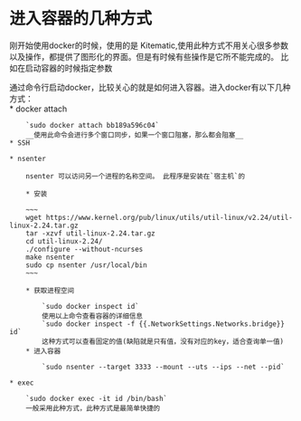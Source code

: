 # 进入容器的几种方式  
刚开始使用docker的时候，使用的是 Kitematic,使用此种方式不用关心很多参数以及操作，都提供了图形化的界面。但是有时候有些操作是它所不能完成的。 比如在启动容器的时候指定参数   

通过命令行启动docker，比较关心的就是如何进入容器。进入docker有以下几种方式：  
    * docker attach    
    
        `sudo docker attach bb189a596c04`  
        __使用此命令会进行多个窗口同步，如果一个窗口阻塞，那么都会阻塞__  
    * SSH  
        
    * nsenter    
    
        nsenter 可以访问另一个进程的名称空间。 此程序是安装在`宿主机`的  
        
        * 安装  
        
        ~~~
        wget https://www.kernel.org/pub/linux/utils/util-linux/v2.24/util-linux-2.24.tar.gz  
        tar -xzvf util-linux-2.24.tar.gz  
        cd util-linux-2.24/  
        ./configure --without-ncurses  
        make nsenter  
        sudo cp nsenter /usr/local/bin  
        ~~~
        
        * 获取进程空间  
        
            `sudo docker inspect id`  
            使用以上命令查看容器的详细信息  
            `sudo docker inspect -f {{.NetworkSettings.Networks.bridge}} id`  
            这种方式可以查看固定的值(缺陷就是只有值，没有对应的key，适合查询单一值)  
        * 进入容器    
        
            `sudo nsenter --target 3333 --mount --uts --ips --net --pid`  
            
    * exec   
    
        `sudo docker exec -it id /bin/bash`  
        一般采用此种方式，此种方式是最简单快捷的   
    
    